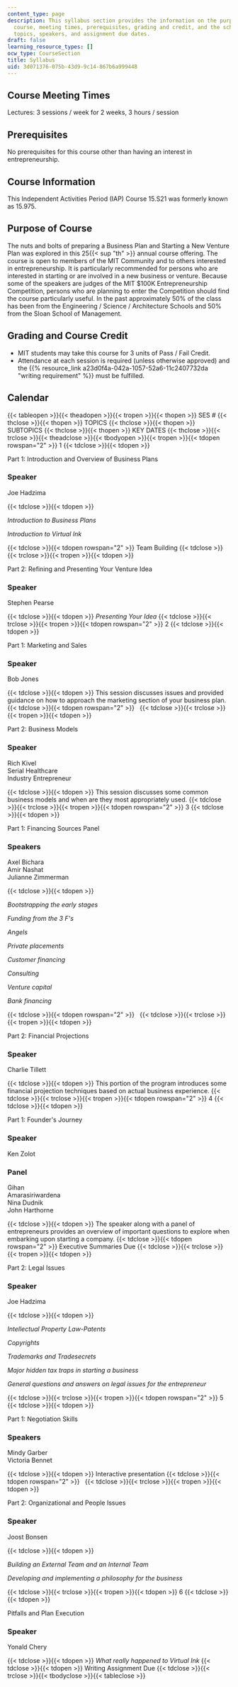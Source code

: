 ```yaml
---
content_type: page
description: This syllabus section provides the information on the purpose of the
  course, meeting times, prerequisites, grading and credit, and the schedule of course
  topics, speakers, and assignment due dates.
draft: false
learning_resource_types: []
ocw_type: CourseSection
title: Syllabus
uid: 3d071376-075b-43d9-9c14-867b6a999448
---
```

## Course Meeting Times

Lectures: 3 sessions / week for 2 weeks, 3 hours / session

## Prerequisites

No prerequisites for this course other than having an interest in entrepreneurship.

## Course Information

This Independent Activities Period (IAP) Course 15.S21 was formerly known as 15.975.

## Purpose of Course

The nuts and bolts of preparing a Business Plan and Starting a New Venture Plan was explored in this 25{{< sup "th" >}} annual course offering. The course is open to members of the MIT Community and to others interested in entrepreneurship. It is particularly recommended for persons who are interested in starting or are involved in a new business or venture. Because some of the speakers are judges of the MIT $100K Entrepreneurship Competition, persons who are planning to enter the Competition should find the course particularly useful. In the past approximately 50% of the class has been from the Engineering / Science / Architecture Schools and 50% from the Sloan School of Management.

## Grading and Course Credit

- MIT students may take this course for 3 units of Pass / Fail Credit.
- Attendance at each session is required (unless otherwise approved) and the {{% resource_link a23d0f4a-042a-1057-52a6-11c2407732da "writing requirement" %}} must be fulfilled.

## Calendar

{{< tableopen >}}{{< theadopen >}}{{< tropen >}}{{< thopen >}}
SES #
{{< thclose >}}{{< thopen >}}
TOPICS
{{< thclose >}}{{< thopen >}}
SUBTOPICS
{{< thclose >}}{{< thopen >}}
KEY DATES
{{< thclose >}}{{< trclose >}}{{< theadclose >}}{{< tbodyopen >}}{{< tropen >}}{{< tdopen rowspan="2" >}}
1
{{< tdclose >}}{{< tdopen >}}

Part 1: Introduction and Overview of Business Plans

### Speaker

Joe Hadzima

{{< tdclose >}}{{< tdopen >}}

_Introduction to Business Plans_

_Introduction to Virtual Ink_

{{< tdclose >}}{{< tdopen rowspan="2" >}}
Team Building
{{< tdclose >}}{{< trclose >}}{{< tropen >}}{{< tdopen >}}

Part 2: Refining and Presenting Your Venture Idea

### Speaker

Stephen Pearse

{{< tdclose >}}{{< tdopen >}}
_Presenting Your Idea_
{{< tdclose >}}{{< trclose >}}{{< tropen >}}{{< tdopen rowspan="2" >}}
2
{{< tdclose >}}{{< tdopen >}}

Part 1: Marketing and Sales

### Speaker

Bob Jones

{{< tdclose >}}{{< tdopen >}}
This session discusses issues and provided guidance on how to approach the marketing section of your business plan.
{{< tdclose >}}{{< tdopen rowspan="2" >}}
 
{{< tdclose >}}{{< trclose >}}{{< tropen >}}{{< tdopen >}}

Part 2: Business Models

### Speaker

Rich Kivel   
Serial Healthcare   
Industry Entrepreneur

{{< tdclose >}}{{< tdopen >}}
This session discusses some common business models and when are they most appropriately used.
{{< tdclose >}}{{< trclose >}}{{< tropen >}}{{< tdopen rowspan="2" >}}
3
{{< tdclose >}}{{< tdopen >}}

Part 1: Financing Sources Panel

### Speakers

Axel Bichara   
Amir Nashat   
Julianne Zimmerman

{{< tdclose >}}{{< tdopen >}}

_Bootstrapping the early stages_

_Funding from the 3 F's_

_Angels_

_Private placements_

_Customer financing_

_Consulting_

_Venture capital_

_Bank financing_

{{< tdclose >}}{{< tdopen rowspan="2" >}}
 
{{< tdclose >}}{{< trclose >}}{{< tropen >}}{{< tdopen >}}

Part 2: Financial Projections

### Speaker

Charlie Tillett

{{< tdclose >}}{{< tdopen >}}
This portion of the program introduces some financial projection techniques based on actual business experience.
{{< tdclose >}}{{< trclose >}}{{< tropen >}}{{< tdopen rowspan="2" >}}
4
{{< tdclose >}}{{< tdopen >}}

Part 1: Founder's Journey

### Speaker

Ken Zolot

### Panel

Gihan   
Amarasiriwardena   
Nina Dudnik   
John Harthorne

{{< tdclose >}}{{< tdopen >}}
The speaker along with a panel of entrepreneurs provides an overview of important questions to explore when embarking upon starting a company.
{{< tdclose >}}{{< tdopen rowspan="2" >}}
Executive Summaries Due
{{< tdclose >}}{{< trclose >}}{{< tropen >}}{{< tdopen >}}

Part 2: Legal Issues

### Speaker

Joe Hadzima

{{< tdclose >}}{{< tdopen >}}

_Intellectual Property Law-Patents_

_Copyrights_

_Trademarks and Tradesecrets_

_Major hidden tax traps in starting a business_

_General questions and answers on legal issues for the entrepreneur_

{{< tdclose >}}{{< trclose >}}{{< tropen >}}{{< tdopen rowspan="2" >}}
5
{{< tdclose >}}{{< tdopen >}}

Part 1: Negotiation Skills

### Speakers

Mindy Garber   
Victoria Bennet

{{< tdclose >}}{{< tdopen >}}
Interactive presentation
{{< tdclose >}}{{< tdopen rowspan="2" >}}
 
{{< tdclose >}}{{< trclose >}}{{< tropen >}}{{< tdopen >}}

Part 2: Organizational and People Issues

### Speaker

Joost Bonsen

{{< tdclose >}}{{< tdopen >}}

_Building an External Team and an Internal Team_

_Developing and implementing a philosophy for the business_

{{< tdclose >}}{{< trclose >}}{{< tropen >}}{{< tdopen >}}
6
{{< tdclose >}}{{< tdopen >}}

Pitfalls and Plan Execution

### Speaker

Yonald Chery

{{< tdclose >}}{{< tdopen >}}
_What really happened to Virtual Ink_
{{< tdclose >}}{{< tdopen >}}
Writing Assignment Due
{{< tdclose >}}{{< trclose >}}{{< tbodyclose >}}{{< tableclose >}}